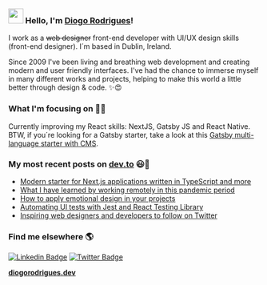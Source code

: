 ### <img src="https://media.giphy.com/media/hvRJCLFzcasrR4ia7z/giphy.gif" width="30px"> Hello, I'm [Diogo Rodrigues](https://www.diogorodrigues.dev/about)!

I work as a ~~web designer~~ front-end developer with UI/UX design skills (front-end designer). I´m based in Dublin, Ireland.

Since 2009 I've been living and breathing web development and creating modern and user friendly interfaces. I've had the chance to immerse myself in many different works and projects, helping to make this world a little better through design & code. ✨😍

### What I'm focusing on 👨‍💻

Currently improving my React skills: NextJS, Gatsby JS and React Native.<br />
BTW, if you´re looking for a Gatsby starter, take a look at this [Gatsby multi-language starter with CMS](https://github.com/diogorodrigues/iceberg-gatsby-multilang).

### My most recent posts on [dev.to](https://dev.to/diogorodrigues) 😃🧾
<!-- BLOG-POST-LIST:START -->
- [Modern starter for Next.js applications written in TypeScript and more](https://dev.to/diogorodrigues/modern-starter-for-next-js-applications-written-in-typescript-and-more-224d)
- [What I have learned by working remotely in this pandemic period](https://dev.to/diogorodrigues/what-i-have-learned-by-working-remotely-in-this-pandemic-period-2ehm)
- [How to apply emotional design in your projects](https://dev.to/diogorodrigues/how-to-apply-emotional-design-in-your-projects-798)
- [Automating UI tests with Jest and React Testing Library](https://dev.to/diogorodrigues/automating-ui-tests-with-jest-and-react-testing-library-28fb)
- [Inspiring web designers and developers to follow on Twitter](https://dev.to/diogorodrigues/inspiring-web-designers-and-developers-to-follow-on-twitter-2p84)
<!-- BLOG-POST-LIST:END -->

### Find me elsewhere 🌎

[![Linkedin Badge](https://img.shields.io/badge/-LinkedIn-blue?style=flat-square&logo=Linkedin&logoColor=white&link=https://www.linkedin.com/in/harshkumarkhatri/)](https://www.linkedin.com/in/diogorodrigues02/)  [![Twitter Badge](https://img.shields.io/badge/-Twitter-1ca0f1?style=flat-square&labelColor=1ca0f1&logo=twitter&logoColor=white&link=https://twitter.com/_diogorodrigues)](https://twitter.com/_diogorodrigues)


**[diogorodrigues.dev](https://www.diogorodrigues.dev/)**
